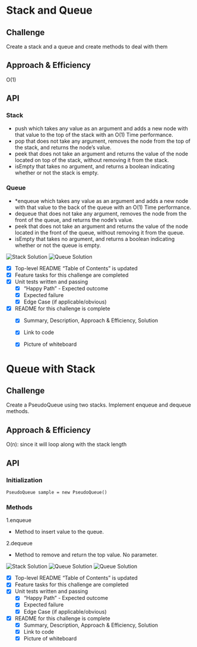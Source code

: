 # Stack and Queue

## Challenge
Create a stack and a queue and create methods to deal with them

## Approach & Efficiency
O(1)

## API
### Stack
* push which takes any value as an argument and adds a new node with that value to the top of the stack with an O(1) Time performance.
* pop that does not take any argument, removes the node from the top of the stack, and returns the node’s value.
* peek that does not take an argument and returns the value of the node located on top of the stack, without removing it from the stack.
* isEmpty that takes no argument, and returns a boolean indicating whether or not the stack is empty.

### Queue
* *enqueue which takes any value as an argument and adds a new node with that value to the back of the queue with an O(1) Time performance.
* dequeue that does not take any argument, removes the node from the front of the queue, and returns the node’s value.
* peek that does not take an argument and returns the value of the node located in the front of the queue, without removing it from the queue.
* isEmpty that takes no argument, and returns a boolean indicating whether or not the queue is empty.

![Stack Solution](https://github.com/Aseel-Banna/data-structures-and-algorithms/blob/main/challenges/assets/stack.png)
![Queue Solution](https://github.com/Aseel-Banna/data-structures-and-algorithms/blob/main/challenges/assets/queue.png)


- [X] Top-level README “Table of Contents” is updated
- [X] Feature tasks for this challenge are completed
- [X] Unit tests written and passing
  - [X] “Happy Path” - Expected outcome
  - [X] Expected failure
  - [X] Edge Case (if applicable/obvious)
- [X] README for this challenge is complete
  - [X] Summary, Description, Approach & Efficiency, Solution
  - [X] Link to code
  - [X] Picture of whiteboard


# Queue with Stack

## Challenge
Create a PseudoQueue using two stacks. Implement enqueue and dequeue methods.

## Approach & Efficiency
O(n): since it will loop along with the stack length

## API

### Initialization
`PseudoQueue sample = new PseudoQueue()`
### Methods

1.enqueue
* Method to insert value to the queue. 

2.dequeue
* Method to remove and return the top value. No parameter.


![Stack Solution](https://github.com/Aseel-Banna/data-structures-and-algorithms/blob/main/challenges/assets/challenge11.png)
![Queue Solution](https://github.com/Aseel-Banna/data-structures-and-algorithms/blob/main/challenges/assets/challenge11a.jpeg)
![Queue Solution](https://github.com/Aseel-Banna/data-structures-and-algorithms/blob/main/challenges/assets/challenge11b.jpeg)


- [X] Top-level README “Table of Contents” is updated
- [X] Feature tasks for this challenge are completed
- [X] Unit tests written and passing
  - [X] “Happy Path” - Expected outcome
  - [X] Expected failure
  - [X] Edge Case (if applicable/obvious)
- [X] README for this challenge is complete
  - [X] Summary, Description, Approach & Efficiency, Solution
  - [X] Link to code
  - [X] Picture of whiteboard

